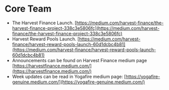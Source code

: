# Core Team



* The Harvest Finance Launch. [https://medium.com/harvest-finance/the-harvest-finance-project-338c3e5806fc](https://medium.com/harvest-finance/the-harvest-finance-project-338c3e5806fc)
* Harvest Reward Pools Launch. [https://medium.com/harvest-finance/harvest-reward-pools-launch-60d1dcbc4b81](https://medium.com/harvest-finance/harvest-reward-pools-launch-60d1dcbc4b81)
* Announcements can be found on Harvest Finance medium page [https://harvestfinance.medium.com/](https://harvestfinance.medium.com/)
* Week updates can be read in Yogafire medium page: [https://yogafire-genuine.medium.com/](https://yogafire-genuine.medium.com/)

